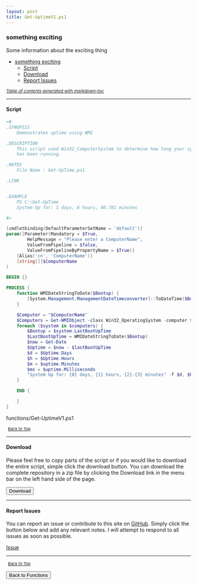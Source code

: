 ```yaml
---
layout: post
title: Get-UptimeV1.ps1
---
```


### something exciting

Some information about the exciting thing

- [something exciting](#something-exciting)
  - [Script](#script)
  - [Download](#download)
  - [Report Issues](#report-issues)

<small><i><a href='http://ecotrust-canada.github.io/markdown-toc/'>Table of contents generated with markdown-toc</a></i></small>

---

#### Script

```powershell
<#
.SYNOPSIS
    Demonstrates uptime using WMI

.DESCRIPTION
    This script used Win32_ComputerSystem to determine how long your system
    has been running.

.NOTES
    File Name : Get-UpTime.ps1

.LINK


.EXAMPLE
    PS C:\Get-UpTime
    System Up for: 1 days, 8 hours, 40.781 minutes

#>

[cmdletbinding(DefaultParameterSetName = 'default')]
param([Parameter(Mandatory = $True,
        HelpMessage = "Please enter a ComputerName",
        ValueFromPipeline = $false,
        ValueFromPipelineByPropertyName = $True)]
    [Alias('cn', 'ComputerName')]
    [string[]]$ComputerName
)

BEGIN {}

PROCESS {
    function WMIDateStringToDate($Bootup) {
        [System.Management.ManagementDateTimeconverter]::ToDateTime($Bootup)
    }

    $Computer = "$ComputerName"
    $Computers = Get-WMIObject -class Win32_OperatingSystem -computer $Computer
    foreach ($system in $computers) {
        $Bootup = $system.LastBootUpTime
        $LastBootUpTime = WMIDateStringToDate($Bootup)
        $now = Get-Date
        $Uptime = $now - $lastBootUpTime
        $d = $Uptime.Days
        $h = $Uptime.Hours
        $m = $uptime.Minutes
        $ms = $uptime.Milliseconds
        "System Up for: {0} days, {1} hours, {2}.{3} minutes" -f $d, $h, $m, $ms
    }

    END {

    }
}
```

functions/Get-UptimeV1.ps1

<span style="font-size:11px;"><a href="#"><i class="fas fa-caret-up" aria-hidden="true" style="color: white; margin-right:5px;"></i>Back to Top</a></span>

---

#### Download

Please feel free to copy parts of the script or if you would like to download the entire script, simple click the download button. You can download the complete repository in a zip file by clicking the Download link in the menu bar on the left hand side of the page.

<button class="btn" type="submit" onclick="window.open('/PowerShell/functions/Get-UptimeV1.ps1')">
    <i class="fa fa-cloud-download-alt">
    </i>
        Download
</button>

---

#### Report Issues

You can report an issue or contribute to this site on <a href="https://github.com/BanterBoy/scripts-blog/issues">GitHub</a>. Simply click the button below and add any relevant notes. I will attempt to respond to all issues as soon as possible.

<!-- Place this tag where you want the button to render. -->

<a class="github-button" href="https://github.com/BanterBoy/scripts-blog/issues/new?title=Get-UptimeV1.ps1&body=There is a problem with this function. Please find details below." data-show-count="true" aria-label="Issue BanterBoy/scripts-blog on GitHub">Issue</a>

---

<span style="font-size:11px;"><a href="#"><i class="fas fa-caret-up" aria-hidden="true" style="color: white; margin-right:5px;"></i>Back to Top</a></span>

<a href="/menu/_pages/functions.html">
    <button class="btn">
        <i class='fas fa-reply'>
        </i>
            Back to Functions
    </button>
</a>

[1]: http://ecotrust-canada.github.io/markdown-toc
[2]: https://github.com/googlearchive/code-prettify

```

```
